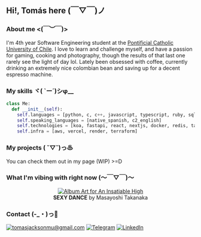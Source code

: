 ## Hi!, Tomás here (￣▽￣)ノ

### About me <(￣︶￣)>
I'm 4th year Software Engineering student at the [Pontificial Catholic University of Chile](https://www.uc.cl/). I love to learn and challenge myself, and have a passion for gaming, cooking and photography, though the results of that last one rarely see the light of day lol. Lately been obsessed with coffee, currently drinking an extremely nice colombian bean and saving up for a decent espresso machine.

### My skills ヾ( `ー´)シφ__
```py
class Me:
  def __init__(self):
    self.languages = [python, c, c++, javascript, typescript, ruby, sql, html]
    self.speaking_languages = [native_spanish, c2_english]
    self.technologies = [koa, fastapi, react, nextjs, docker, redis, tailwindcss, postgresql, ruby_on_rails]
    self.infra = [aws, vercel, render, terraform]
```
### My projects ( ˘▽˘)っ♨
You can check them out in my page (WIP) >=D
### What I'm vibing with right now (〜￣▽￣)〜
<p align="center">
  <a href="https://open.spotify.com/track/4ZxtydSHCl0eZ9a9CWtOIF?si=da8f8db2ac5f48dd">
    <img src="https://upload.wikimedia.org/wikipedia/en/b/bd/An_Insatiable_High_cover.jpg" alt="Album Art for An Insatiable High">
  </a>
  <br>
  <strong>SEXY DANCE</strong> by Masayoshi Takanaka
</p>

### Contact (-_・)っ📱
[![tomasjacksonmu@gmail.com](https://img.shields.io/badge/-tomasjacksonmu%40gmail.com-D14836?style=for-the-badge&logo=gmail&logoColor=white)](mailto:tomasjacksonmu@gmail.com)
[![Telegram](https://img.shields.io/badge/-tomas\_jacksonm-2CA5E0?style=for-the-badge&logo=telegram&logoColor=white)](https://t.me/tomas_jacksonm)
[![LinkedIn](https://img.shields.io/badge/LinkedIn-Tomas%20Jackson%20Munoz-0A66C2?style=for-the-badge)](https://www.linkedin.com/in/tomas-jackson-munoz/)


<!--
**tomas-jackson/tomas-jackson** is a ✨ _special_ ✨ repository because its `README.md` (this file) appears on your GitHub profile.

Here are some ideas to get you started:

- 🔭 I’m currently working on ...
- 🌱 I’m currently learning ...
- 👯 I’m looking to collaborate on ...
- 🤔 I’m looking for help with ...
- 💬 Ask me about ...
- 📫 How to reach me: ...
- 😄 Pronouns: ...
- ⚡ Fun fact: ...
-->

